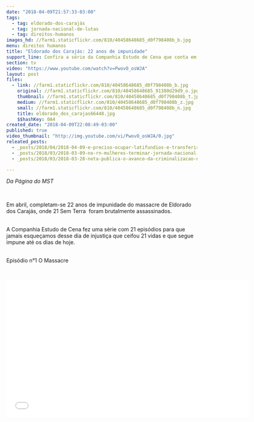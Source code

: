 ```yaml
---
date: "2018-04-09T21:57:33-03:00"
tags:
  - tag: eldorado-dos-carajás
  - tag: jornada-nacional-de-lutas
  - tag: direitos-humanos
images_hd: //farm1.staticflickr.com/810/40458648685_d0f798408b_b.jpg
menu: direitos humanos
title: "Eldorado dos Carajás: 22 anos de impunidade"
support_line: Confira a série da Companhia Estudo de Cena que conta em 21 episódios toda a trajetória do massacre
section: tv
video: "https://www.youtube.com/watch?v=PwovO_osWJA"
layout: post
files:
  - link: //farm1.staticflickr.com/810/40458648685_d0f798408b_b.jpg
    original: //farm1.staticflickr.com/810/40458648685_91380d29d9_o.jpg
    thumbnail: //farm1.staticflickr.com/810/40458648685_d0f798408b_t.jpg
    medium: //farm1.staticflickr.com/810/40458648685_d0f798408b_z.jpg
    small: //farm1.staticflickr.com/810/40458648685_d0f798408b_n.jpg
    title: eldorado_dos_carajas66448.jpg
    $$hashKey: 0A4
created_date: "2018-04-09T22:08:49-03:00"
published: true
video_thumbnail: "http://img.youtube.com/vi/PwovO_osWJA/0.jpg"
releated_posts:
  - _posts/2018/04/2018-04-09-e-preciso-ocupar-latifundios-e-transferir-terras-aos-trabalhadores-para-transformar-o-campo.md
  - _posts/2018/03/2018-03-09-no-rn-mulheres-terminar-jornada-nacional-de-lutas-ocupado-o-porto-de-natal.md
  - _posts/2018/03/2018-03-28-nota-publica-o-avanco-da-criminalizacao-nao-vai-parar-nossa-missao.md

---
```

<p><em>Da P&aacute;gina do MST&nbsp;</em></p>

<p>&nbsp;</p>

<p>Em abril, completam-se 22 anos de impunidade do massacre de Eldorado dos Caraj&aacute;s, onde 21 Sem Terra&nbsp; foram brutalmente assassinados.</p>

<p><br />
A Companhia Estudo de Cena fez uma s&eacute;rie com 21 epis&oacute;dios para que jamais esque&ccedil;amos desse dia de injusti&ccedil;a que ceifou 21 vidas e que segue impune at&eacute; os dias de hoje.</p>

<p><br />
Epis&oacute;dio n&deg;1 O Massacre</p>

<p>&nbsp;</p>

<p><iframe allowfullscreen="" frameborder="0" height="360" src="//www.youtube.com/embed/PwovO_osWJA" width="640"></iframe></p>
